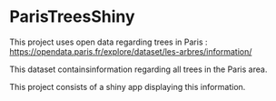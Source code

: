 # ParisTreesShiny

This project uses open data regarding trees in Paris : https://opendata.paris.fr/explore/dataset/les-arbres/information/

This dataset containsinformation regarding all trees in the Paris area.

This project consists of a shiny app displaying this information.
